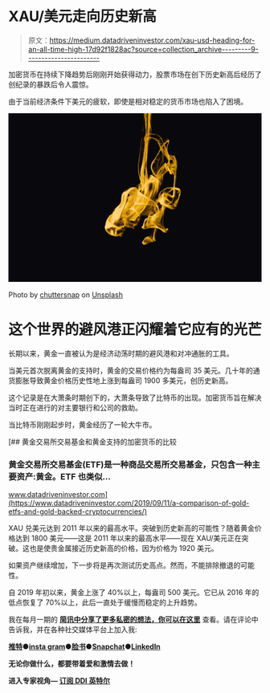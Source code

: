 # XAU/美元走向历史新高

> 原文：<https://medium.datadriveninvestor.com/xau-usd-heading-for-an-all-time-high-17d92f1828ac?source=collection_archive---------9----------------------->

加密货币在持续下降趋势后刚刚开始获得动力，股票市场在创下历史新高后经历了创纪录的暴跌后令人震惊。

由于当前经济条件下美元的疲软，即使是相对稳定的货币市场也陷入了困境。

![](img/bb94ac7830d1d45a24a0707406c2dc7e.png)

Photo by [chuttersnap](https://unsplash.com/@chuttersnap?utm_source=medium&utm_medium=referral) on [Unsplash](https://unsplash.com?utm_source=medium&utm_medium=referral)

# 这个世界的避风港正闪耀着它应有的光芒

长期以来，黄金一直被认为是经济动荡时期的避风港和对冲通胀的工具。

当美元首次脱离黄金的支持时，黄金的交易价格约为每盎司 35 美元。几十年的通货膨胀导致黄金价格历史性地上涨到每盎司 1900 多美元，创历史新高。

这个记录是在大萧条时期创下的，大萧条导致了比特币的出现。加密货币旨在解决当时正在进行的对主要银行和公司的救助。

当比特币刚刚起步时，黄金经历了一轮大牛市。

[](https://www.datadriveninvestor.com/2019/09/11/a-comparison-of-gold-etfs-and-gold-backed-cryptocurrencies/) [## 黄金交易所交易基金和黄金支持的加密货币的比较

### 黄金交易所交易基金(ETF)是一种商品交易所交易基金，只包含一种主要资产:黄金。ETF 也类似…

www.datadriveninvestor.com](https://www.datadriveninvestor.com/2019/09/11/a-comparison-of-gold-etfs-and-gold-backed-cryptocurrencies/) 

XAU 兑美元达到 2011 年以来的最高水平。突破到历史新高的可能性？随着黄金价格达到 1800 美元——这是 2011 年以来的最高水平——现在 XAU/美元正在突破。这也是使贵金属接近历史新高的价格，因为价格为 1920 美元。

如果资产继续增加，下一步将是再次测试历史高点。然而，不能排除撤退的可能性。

自 2019 年初以来，黄金上涨了 40%以上，每盎司 500 美元。它已从 2016 年的低点恢复了 70%以上，此后一直处于缓慢而稳定的上升趋势。

我在每月一期的 [**简讯中分享了更多私密的想法，你可以在这里**](https://mailchi.mp/bf8f8e8ed697/keep-in-touch-with-lukas) 查看。请在评论中告诉我，并在各种社交媒体平台上加入我:

[**推特**](https://twitter.com/WiesfleckerL)●[**insta gram**](https://www.instagram.com/lukaswiesflecker/)●[**脸书**](https://www.facebook.com/lukaswiesfleckerr)●[**Snapchat**](https://www.snapchat.com/add/luggooo)**●[**LinkedIn**](https://www.linkedin.com/in/lukas-wiesflecker-1b11251a5/)**

**无论你做什么，都要带着爱和激情去做！**

****进入专家视角—** [**订阅 DDI 英特尔**](https://datadriveninvestor.com/ddi-intel)**